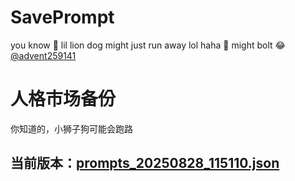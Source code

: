 # SavePrompt
you know 🫠 lil lion dog might just run away lol
haha 🐶 might bolt 😂 [@advent259141](https://github.com/advent259141)

# 人格市场备份
你知道的，小狮子狗可能会跑路

## 当前版本：[prompts_20250828_115110.json](https://github.com/Larch-C/SavePrompt/blob/main/prompts_20250828_115110.json)
